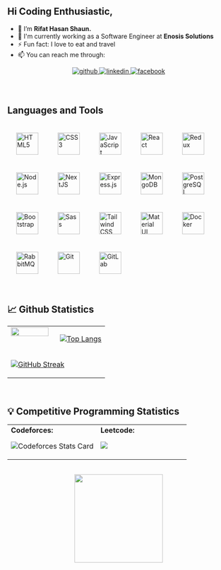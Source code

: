 ## Hi Coding Enthusiastic,

- 👋 I’m <b>Rifat Hasan Shaun.</b>
- 🏢 I'm currently working as a Software Engineer at <b> Enosis Solutions </b>
- ⚡️ Fun fact: I love to eat and travel
- 📫 You can reach me through: 
<div align="center">
<a href="https://github.com/rifat-shaun" target="_blank">
<img src=https://img.shields.io/badge/github-%2324292e.svg?&style=for-the-badge&logo=github&logoColor=white alt=github style="margin-bottom: 5px;" />
</a>
<a href="https://linkedin.com/in/mdrifathasanshaun" target="_blank">
<img src=https://img.shields.io/badge/linkedin-%231E77B5.svg?&style=for-the-badge&logo=linkedin&logoColor=white alt=linkedin style="margin-bottom: 5px;" />
</a>
<a href="https://www.facebook.com/mdrifathasanshaun" target="_blank">
<img src=https://img.shields.io/badge/facebook-%232E87FB.svg?&style=for-the-badge&logo=facebook&logoColor=white alt=facebook style="margin-bottom: 5px;" />
</a>
</div>  

</br>

<br/>  
 

## Languages and Tools  
<div align="left">  
<a href="https://en.wikipedia.org/wiki/HTML5" target="_blank"><img style="margin: 20px" src="https://profilinator.rishav.dev/skills-assets/html5-original-wordmark.svg" alt="HTML5" height="50" /></a>  
<a href="https://www.w3schools.com/css/" target="_blank"><img style="margin: 20px" src="https://profilinator.rishav.dev/skills-assets/css3-original-wordmark.svg" alt="CSS3" height="50" /></a>  
<a href="https://www.javascript.com/" target="_blank"><img style="margin: 20px" src="https://profilinator.rishav.dev/skills-assets/javascript-original.svg" alt="JavaScript" height="50" /></a>  
<a href="https://reactjs.org/" target="_blank"><img style="margin: 20px" src="https://profilinator.rishav.dev/skills-assets/react-original-wordmark.svg" alt="React" height="50" /></a>  
<a href="https://redux.js.org/" target="_blank"><img style="margin: 20px" src="https://profilinator.rishav.dev/skills-assets/redux-original.svg" alt="Redux" height="50" /></a>  
<a href="https://nodejs.org/" target="_blank"><img style="margin: 20px" src="https://profilinator.rishav.dev/skills-assets/nodejs-original-wordmark.svg" alt="Node.js" height="50" /></a>  
<a href="https://nextjs.org/" target="_blank"><img style="margin: 20px" src="https://profilinator.rishav.dev/skills-assets/nextjs.png" alt="NextJS" height="50" /></a>  
<a href="https://expressjs.com/" target="_blank"><img style="margin: 20px" src="https://profilinator.rishav.dev/skills-assets/express-original-wordmark.svg" alt="Express.js" height="50" /></a>  
<a href="https://www.mongodb.com/" target="_blank"><img style="margin: 20px" src="https://profilinator.rishav.dev/skills-assets/mongodb-original-wordmark.svg" alt="MongoDB" height="50" /></a>  
<a href="https://www.postgresql.org/" target="_blank"><img style="margin: 20px" src="https://profilinator.rishav.dev/skills-assets/postgresql-original-wordmark.svg" alt="PostgreSQL" height="50" /></a>  
<a href="https://getbootstrap.com/docs/3.4/javascript/" target="_blank"><img style="margin: 20px" src="https://profilinator.rishav.dev/skills-assets/bootstrap-plain.svg" alt="Bootstrap" height="50" /></a>  
<a href="https://sass-lang.com/" target="_blank"><img style="margin: 20px" src="https://profilinator.rishav.dev/skills-assets/sass-original.svg" alt="Sass" height="50" /></a>  
<a href="https://www.tailwindcss.com/" target="_blank"><img style="margin: 20px" src="https://profilinator.rishav.dev/skills-assets/tailwindcss.svg" alt="Tailwind CSS" height="50" /></a>  
<a href="https://mui.com/" target="_blank"><img style="margin: 20px" src="https://profilinator.rishav.dev/skills-assets/mui.png" alt="Material UI" height="50" /></a>  
<a href="https://www.docker.com/" target="_blank"><img style="margin: 20px" src="https://profilinator.rishav.dev/skills-assets/docker-original-wordmark.svg" alt="Docker" height="50" /></a>  
<a href="https://www.rabbitmq.com/" target="_blank"><img style="margin: 20px" src="https://profilinator.rishav.dev/skills-assets/rabbitmq-icon.svg" alt="RabbitMQ" height="50" /></a>
<a href="https://github.com/" target="_blank"><img style="margin: 20px" src="https://profilinator.rishav.dev/skills-assets/git-scm-icon.svg" alt="Git" height="50" /></a>  
<a href="https://about.gitlab.com/" target="_blank"><img style="margin: 20px" src="https://profilinator.rishav.dev/skills-assets/gitlab.svg" alt="GitLab" height="50" /></a>  
</div>  

<br/>  

## 📈 Github Statistics  
<table><tr><td valign="top" width="50%">

<img src="https://github-readme-stats.vercel.app/api?username=rifat-shaun&show_icons=true&count_private=true&hide_border=true" align="left" style="width: 95%" />

</td><td valign="top" width="50%">

[![Top Langs](https://github-readme-stats.vercel.app/api/top-langs/?username=rifat-shaun&layout=compact&theme=vision-friendly-dark)](https://github.com/anuraghazra/github-readme-stats)

</td></tr><tr><td colspan=2>

[![GitHub Streak](http://github-readme-streak-stats.herokuapp.com?user=rifat-shaun&theme=dark&background=000000)](https://git.io/streak-stats)

  
</td></tr></table>  

<br/>  



## 💡 Competitive Programming Statistics
<table><tr><td valign="top" width="50%">
  
  <div>
    <b>Codeforces:</b>
  <div/>


![Codeforces Stats Card](https://codeforces-stats-api.herokuapp.com/stats?username=rifat_hasan)

</td><td valign="top" width="50%">
  
  <div>
    <b>Leetcode:</b>
    
  <div/>

![](https://leetcard.jacoblin.cool/rifat807)

</td></tr></table>  

<br/>  



<div align="center">
<img src="https://komarev.com/ghpvc/?username=rifat-shaun&&style=flat-square" align="center" width="200px" />
</div>  

<br/> 



<!---
rifat-shaun/rifat-shaun is a ✨ special ✨ repository because its `README.md` (this file) appears on your GitHub profile.
You can click the Preview link to take a look at your changes.
--->
